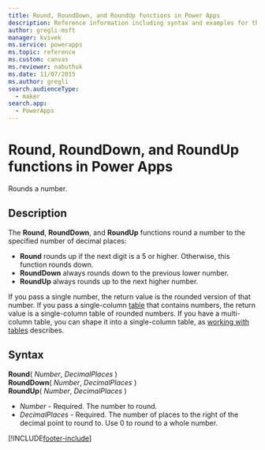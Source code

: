 ```yaml
---
title: Round, RoundDown, and RoundUp functions in Power Apps
description: Reference information including syntax and examples for the Round, RoundDown, and RoundUp functions in Power Apps.
author: gregli-msft
manager: kvivek
ms.service: powerapps
ms.topic: reference
ms.custom: canvas
ms.reviewer: nabuthuk
ms.date: 11/07/2015
ms.author: gregli
search.audienceType: 
  - maker
search.app: 
  - PowerApps
---
```

# Round, RoundDown, and RoundUp functions in Power Apps
Rounds a number.

## Description
The **Round**, **RoundDown**, and **RoundUp** functions round a number to the specified number of decimal places:

* **Round** rounds up if the next digit is a 5 or higher. Otherwise, this function rounds down.
* **RoundDown** always rounds down to the previous lower number.
* **RoundUp** always rounds up to the next higher number.

If you pass a single number, the return value is the rounded version of that number.  If you pass a single-column [table](../working-with-tables.md) that contains numbers, the return value is a single-column table of rounded numbers. If you have a multi-column table, you can shape it into a single-column table, as [working with tables](../working-with-tables.md) describes.

## Syntax
**Round**( *Number*, *DecimalPlaces* )<br>**RoundDown**( *Number*, *DecimalPlaces* )<br>**RoundUp**( *Number*, *DecimalPlaces* )

* *Number* - Required. The number to round.
* *DecimalPlaces* - Required.  The number of places to the right of the decimal point to round to.  Use 0 to round to a whole number.  



[!INCLUDE[footer-include](../../../includes/footer-banner.md)]